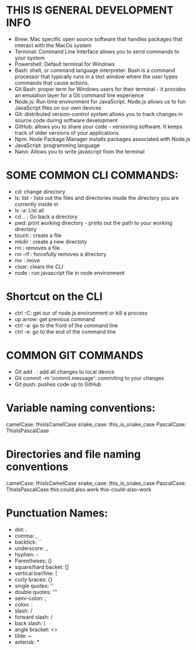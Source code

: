 # THIS IS GENERAL DEVELOPMENT INFO

- Brew: Mac specific open source software that handles packages that interact with the MacOs system
- Terminal: Command Line Interface allows you to send commands to your system
- Powershell: Default terminal for Windows
- Bash: shell, or command language interpreter. Bash is a command processor that typically runs in a text window where the user types commands that cause actions.
- Git Bash: proper term for Windows users for their terminal - it provides an emulation layer for a Git command line experience
- Node.js: Run time environment for JavaScript. Node.js allows us to fun JavaScript files on our own devices
- Git: distributed version-control system allows you to track changes in source code during software development
- GitHub: allows you to share your code - versioning software. It keeps track of older versions of your applications
- Npm: Node Package Manager installs packages associated with Node.js
- JavaScript: programming language
- Nano: Allows you to write javascript from the terminal

# SOME COMMON CLI COMMANDS:

- cd: change directory <directory name>
- ls: list - lists out the files and directories inside the directory you are currently inside in
- ls -a: List all
- cd .. : Go back a directory
- pwd: print working directory - prints out the path to your working directory
- touch <file name>: create a file
- mkdir <directory name>: create a new directoty
- rm <file name>: removes a file
- rm -rf <directory name>: forcefully removes a directory
- mv <file name to directory name>: move
- clear: clears the CLI
- node <JS filename>: run javascript file in node environment

# Shortcut on the CLI

- ctrl -C: get our of node.js environment or kill a process
- up arrow: get previous command
- ctrl -a: go to the front of the command line
- ctrl -e: go to the end of the command line

# COMMON GIT COMMANDS

- Git add . : add all changes to local device
- Git commit -m 'commit message': commiting to your changes
- Git push: pushes code up to GitHub

# Variable naming conventions:

camelCase: thisIsCamelCase
snake_case: this_is_snake_case
PascalCase: ThisIsPascalCase

# Directories and file naming conventions

camelCase: thisIsCamelCase
snake_case: this_is_snake_case
PascalCase: ThisIsPascalCase
this.could.also.work
this-could-also-work

# Punctuation Names:

- dot: .
- comma: ,
- backtick: ``
- underscore: \_
- hyphen: -
- Parentheses: ()
- square/hard backet: []
- vertical bar/line: |
- curly braces: {}
- single quotes: ''
- double quotes: ""
- semi-colon: ;
- colon: :
- slash: /
- forward slash: /
- back slash: \
- angle bracket: <>
- tilde: ~
- asterisk: \*
